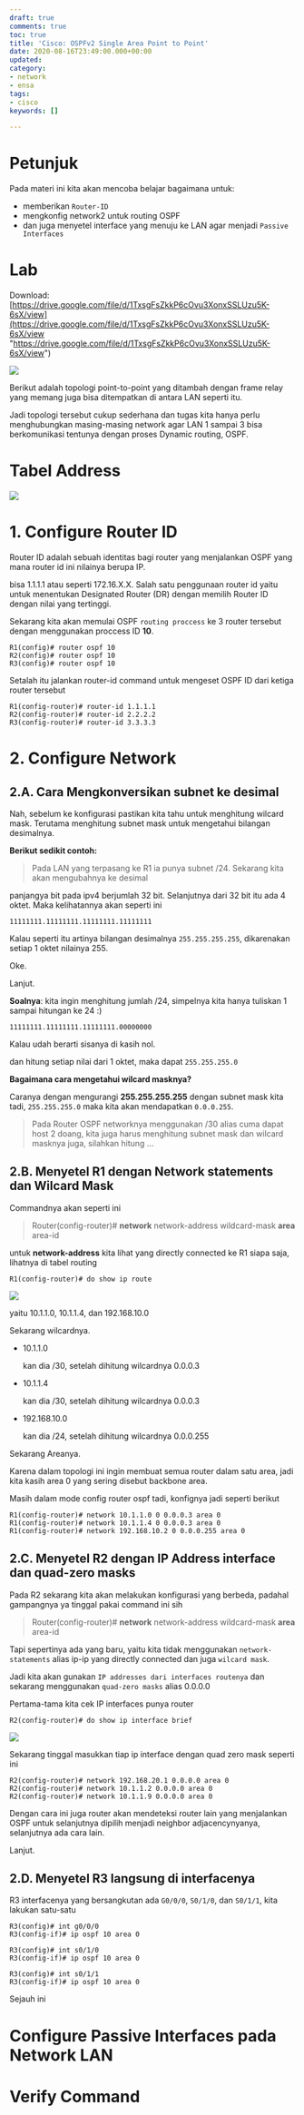 ```yaml
---
draft: true
comments: true
toc: true
title: 'Cisco: OSPFv2 Single Area Point to Point'
date: 2020-08-16T23:49:00.000+00:00
updated: 
category:
- network
- ensa
tags:
- cisco
keywords: []

---
```

# **Petunjuk**

Pada materi ini kita akan mencoba belajar bagaimana untuk:

* memberikan `Router-ID`
* mengkonfig network2 untuk routing OSPF
* dan juga menyetel interface yang menuju ke LAN agar menjadi `Passive Interfaces`

# **Lab**

Download: [https://drive.google.com/file/d/1TxsgFsZkkP6cOvu3XonxSSLUzu5K-6sX/view](https://drive.google.com/file/d/1TxsgFsZkkP6cOvu3XonxSSLUzu5K-6sX/view "https://drive.google.com/file/d/1TxsgFsZkkP6cOvu3XonxSSLUzu5K-6sX/view")

![](/images/screenshot_2020-08-17_19-07-45.png)

Berikut adalah topologi point-to-point yang ditambah dengan frame relay yang memang juga bisa ditempatkan di antara LAN seperti itu.

Jadi topologi tersebut cukup sederhana dan tugas kita hanya perlu menghubungkan masing-masing network agar LAN 1 sampai 3 bisa berkomunikasi tentunya dengan proses Dynamic routing, OSPF.

# **Tabel Address**

![](/images/screenshot_2020-08-17_19-09-12.png)

# **1. Configure Router ID**

Router ID adalah sebuah identitas bagi router yang menjalankan OSPF yang mana router id ini nilainya berupa IP.

bisa 1.1.1.1 atau seperti 172.16.X.X. Salah satu penggunaan router id yaitu untuk menentukan Designated Router (DR) dengan memilih Router ID dengan nilai yang tertinggi.

Sekarang kita akan memulai OSPF `routing proccess` ke 3 router tersebut dengan menggunakan proccess ID **10**.

    R1(config)# router ospf 10
    R2(config)# router ospf 10
    R3(config)# router ospf 10

Setalah itu jalankan router-id command untuk mengeset OSPF ID dari ketiga router tersebut

    R1(config-router)# router-id 1.1.1.1
    R2(config-router)# router-id 2.2.2.2
    R3(config-router)# router-id 3.3.3.3

# **2. Configure Network**

## 2.A. Cara Mengkonversikan subnet ke desimal

Nah, sebelum ke konfigurasi pastikan kita tahu untuk menghitung wilcard mask. Terutama menghitung subnet mask untuk mengetahui bilangan desimalnya.

**Berikut sedikit contoh:**

> Pada LAN yang terpasang ke R1 ia punya subnet /24. Sekarang kita akan mengubahnya ke desimal

panjangya bit pada ipv4 berjumlah 32 bit. Selanjutnya dari 32 bit itu ada 4 oktet. Maka kelihatannya akan seperti ini

`11111111.11111111.11111111.11111111`

Kalau seperti itu artinya bilangan desimalnya `255.255.255.255`, dikarenakan setiap 1 oktet nilainya 255.

Oke. 

Lanjut.

**Soalnya**: kita ingin menghitung jumlah /24, simpelnya kita hanya tuliskan 1 sampai hitungan ke 24 :)

`11111111.11111111.11111111.00000000`

Kalau udah berarti sisanya di kasih nol.

dan hitung setiap nilai dari 1 oktet, maka dapat `255.255.255.0`

**Bagaimana cara mengetahui wilcard masknya?**

Caranya dengan mengurangi **255.255.255.255** dengan subnet mask kita tadi, `255.255.255.0` maka kita akan mendapatkan `0.0.0.255`.

> Pada Router OSPF networknya menggunakan /30 alias cuma dapat host 2 doang, kita juga harus menghitung subnet mask dan wilcard masknya juga, silahkan hitung ...

## 2.B. Menyetel R1 dengan Network statements dan Wilcard Mask

Commandnya akan seperti ini

> Router(config-router)# **network** network-address wildcard-mask **area** area-id

untuk **network-address** kita lihat yang directly connected ke R1 siapa saja, lihatnya di tabel routing

    R1(config-router)# do show ip route

![](/images/r1.png)

yaitu 10.1.1.0, 10.1.1.4, dan 192.168.10.0

Sekarang wilcardnya.

* 10.1.1.0

  kan dia /30, setelah dihitung wilcardnya 0.0.0.3
* 10.1.1.4

  kan dia /30, setelah dihitung wilcardnya 0.0.0.3
* 192.168.10.0

  kan dia /24, setelah dihitung wilcardnya 0.0.0.255

Sekarang Areanya.

Karena dalam topologi ini ingin membuat semua router dalam satu area, jadi kita kasih area 0 yang sering disebut backbone area.

Masih dalam mode config router ospf tadi, konfignya jadi seperti berikut

    R1(config-router)# network 10.1.1.0 0 0.0.0.3 area 0
    R1(config-router)# network 10.1.1.4 0 0.0.0.3 area 0
    R1(config-router)# network 192.168.10.2 0 0.0.0.255 area 0

## 2.C. Menyetel R2 dengan IP Address interface dan quad-zero masks

Pada R2 sekarang kita akan melakukan konfigurasi yang berbeda, padahal gampangnya ya tinggal pakai command ini sih 

> Router(config-router)# **network** network-address wildcard-mask **area** area-id

Tapi sepertinya ada yang baru, yaitu kita tidak menggunakan `network-statements` alias ip-ip yang directly connected dan juga `wilcard mask`. 

Jadi kita akan gunakan `IP addresses dari interfaces routenya` dan sekarang menggunakan `quad-zero masks` alias 0.0.0.0

Pertama-tama kita cek IP interfaces punya router

    R2(config-router)# do show ip interface brief

![](/images/r2.png)

Sekarang tinggal masukkan tiap ip interface dengan quad zero mask seperti ini

    R2(config-router)# network 192.168.20.1 0.0.0.0 area 0
    R2(config-router)# network 10.1.1.2 0.0.0.0 area 0
    R2(config-router)# network 10.1.1.9 0.0.0.0 area 0

Dengan cara ini juga router akan mendeteksi router lain yang menjalankan OSPF untuk selanjutnya dipilih menjadi neighbor adjacencynyanya, selanjutnya ada cara lain.

Lanjut.

## 2.D. Menyetel R3 langsung di interfacenya

R3 interfacenya yang bersangkutan ada  `G0/0/0`, `S0/1/0`, dan `S0/1/1`, kita lakukan satu-satu 

    R3(config)# int g0/0/0
    R3(config-if)# ip ospf 10 area 0
    
    R3(config)# int s0/1/0
    R3(config-if)# ip ospf 10 area 0
    
    R3(config)# int s0/1/1
    R3(config-if)# ip ospf 10 area 0

Sejauh ini 

# **Configure Passive Interfaces pada Network LAN**

# **Verify Command**